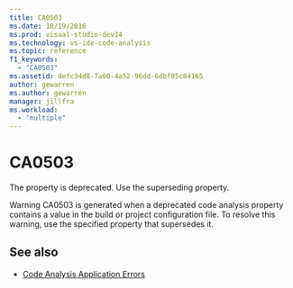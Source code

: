 ```yaml
---
title: CA0503
ms.date: 10/19/2016
ms.prod: visual-studio-dev14
ms.technology: vs-ide-code-analysis
ms.topic: reference
f1_keywords:
  - "CA0503"
ms.assetid: defc34d8-7a60-4a52-96dd-6dbf05c84165
author: gewarren
ms.author: gewarren
manager: jillfra
ms.workload:
  - "multiple"
---
```

# CA0503

The property is deprecated. Use the superseding property.

Warning CA0503 is generated when a deprecated code analysis property contains a value in the build or project configuration file. To resolve this warning, use the specified property that supersedes it.

## See also

- [Code Analysis Application Errors](../code-quality/code-analysis-application-errors.md)
